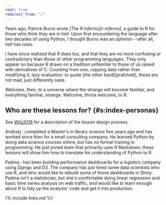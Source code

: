 ```yaml
---
root: true
redirect_from: "/"
---
```


Years ago,
Patrick Burns wrote *[The R Inferno][r-inferno]*,
a guide to R for those who think they are in hell.
Upon first encountering the language after two decades of using Python,
I thought Burns was an optimist---after all,
hell has rules.

I have since realized that R does too,
and that they are no more confusing or contradictory than those of other programming languages.
They only appear so because R draws on a tradition unfamiliar to those of us raised with derivatives of C.
Counting from one,
copying data rather than modifying it,
lazy evaluation:
to quote [the other bard][pratchett],
these are not mad, just differently sane.

Welcome, then, to a universe where the strange will become familiar,
and everything familiar, strange.
Welcome, thrice welcome, to R.

## Who are these lessons for? {#s:index-personas}

See [Wils2018](#BIB) for a description of the lesson design process.

Andrzej
:   completed a Master's in library science five years ago
    and has worked since then for a small consulting company.
    He learned Python by doing data science courses online,
    but has no formal training in programming.
    He just joined team that primarily uses R Markdown;
    these lessons will show him how to translate his understanding of Python to R.

Padma
:   has been building performance dashboards for a logistics company using Django and D3.
    The company has just hired some data scientists who use R,
    and who would like to rebuild some of those dashboards in Shiny.
    Padma isn't a statistician,
    but she's comfortable doing linear regression and basic time series analysis on web traffic,
    and would like to learn enough about R to tidy up the analysts' code and get it into production.

{% include links.md %}
